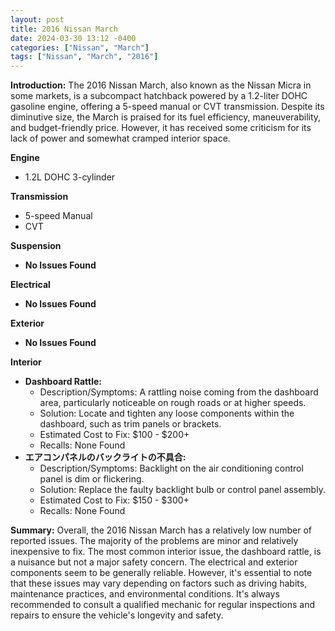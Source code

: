 ```yaml
---
layout: post
title: 2016 Nissan March
date: 2024-03-30 13:12 -0400
categories: ["Nissan", "March"]
tags: ["Nissan", "March", "2016"]
---
```

**Introduction:**
The 2016 Nissan March, also known as the Nissan Micra in some markets, is a subcompact hatchback powered by a 1.2-liter DOHC gasoline engine, offering a 5-speed manual or CVT transmission. Despite its diminutive size, the March is praised for its fuel efficiency, maneuverability, and budget-friendly price. However, it has received some criticism for its lack of power and somewhat cramped interior space.

**Engine**
* 1.2L DOHC 3-cylinder

**Transmission**
* 5-speed Manual
* CVT

**Suspension**
* **No Issues Found**

**Electrical**
* **No Issues Found**

**Exterior**
* **No Issues Found**

**Interior**
* **Dashboard Rattle:**
    * Description/Symptoms: A rattling noise coming from the dashboard area, particularly noticeable on rough roads or at higher speeds.
    * Solution: Locate and tighten any loose components within the dashboard, such as trim panels or brackets.
    * Estimated Cost to Fix: $100 - $200+
    * Recalls: None Found
* **エアコンパネルのバックライトの不具合:**
    * Description/Symptoms: Backlight on the air conditioning control panel is dim or flickering.
    * Solution: Replace the faulty backlight bulb or control panel assembly.
    * Estimated Cost to Fix: $150 - $300+
    * Recalls: None Found

**Summary:**
Overall, the 2016 Nissan March has a relatively low number of reported issues. The majority of the problems are minor and relatively inexpensive to fix. The most common interior issue, the dashboard rattle, is a nuisance but not a major safety concern. The electrical and exterior components seem to be generally reliable. However, it's essential to note that these issues may vary depending on factors such as driving habits, maintenance practices, and environmental conditions. It's always recommended to consult a qualified mechanic for regular inspections and repairs to ensure the vehicle's longevity and safety.
